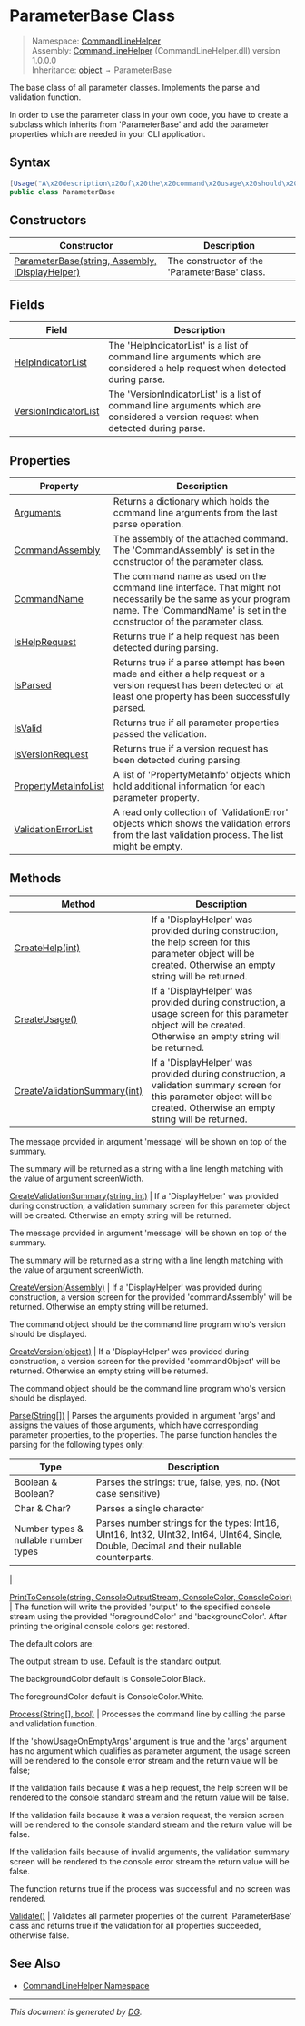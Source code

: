 ﻿# ParameterBase Class

> Namespace: [CommandLineHelper](_toc.CommandLineHelper.md#commandlinehelper-namespace)\
> Assembly: [CommandLineHelper](_toc.CommandLineHelper.md) (CommandLineHelper.dll) version 1.0.0.0\
> Inheritance: [object](https://docs.microsoft.com/en-us/dotnet/api/system.object) `→` ParameterBase



The base class of all parameter classes. Implements the parse and validation function.

 

In order to use the parameter class in your own code, you have to create a subclass which inherits from 'ParameterBase' and add the parameter properties which are needed in your CLI application.



## Syntax

```csharp
[Usage("A\x20description\x20of\x20the\x20command\x20usage\x20should\x20be\x20assigned\x20to\x20the\x20parameter\x20object.\r\nE.g.:\x20command\x20[help]\x20[version]\x20parameter=<parameterValue>\x20...")]
public class ParameterBase
```

## Constructors

Constructor | Description
--- | ---
[ParameterBase(string, Assembly, IDisplayHelper)](CommandLineHelper.ParameterBase.-ctor.md) | The constructor of the 'ParameterBase' class.

## Fields

Field | Description
--- | ---
[HelpIndicatorList](CommandLineHelper.ParameterBase.HelpIndicatorList.md) | The 'HelpIndicatorList' is a list of command line arguments which are considered a help request when detected during parse.
[VersionIndicatorList](CommandLineHelper.ParameterBase.VersionIndicatorList.md) | The 'VersionIndicatorList' is a list of command line arguments which are considered a version request when detected during parse.

## Properties

Property | Description
--- | ---
[Arguments](CommandLineHelper.ParameterBase.Arguments.md) | Returns a dictionary which holds the command line arguments from the last parse operation.
[CommandAssembly](CommandLineHelper.ParameterBase.CommandAssembly.md) | The assembly of the attached command. The 'CommandAssembly' is set in the constructor of the parameter class.
[CommandName](CommandLineHelper.ParameterBase.CommandName.md) | The command name as used on the command line interface. That might not necessarily be the same as your program name. The 'CommandName' is set in the constructor of the parameter class.
[IsHelpRequest](CommandLineHelper.ParameterBase.IsHelpRequest.md) | Returns true if a help request has been detected during parsing.
[IsParsed](CommandLineHelper.ParameterBase.IsParsed.md) | Returns true if a parse attempt has been made and either a help request or a version request has been detected or at least one property has been successfully parsed.
[IsValid](CommandLineHelper.ParameterBase.IsValid.md) | Returns true if all parameter properties passed the validation.
[IsVersionRequest](CommandLineHelper.ParameterBase.IsVersionRequest.md) | Returns true if a version request has been detected during parsing.
[PropertyMetaInfoList](CommandLineHelper.ParameterBase.PropertyMetaInfoList.md) | A list of 'PropertyMetaInfo' objects which hold additional information for each parameter property.
[ValidationErrorList](CommandLineHelper.ParameterBase.ValidationErrorList.md) | A read only collection of 'ValidationError' objects which shows the validation errors from the last validation process. The list might be empty.

## Methods

Method | Description
--- | ---
[CreateHelp(int)](CommandLineHelper.ParameterBase.CreateHelp.md) | If a 'DisplayHelper' was provided during construction, the help screen for this parameter object will be created. Otherwise an empty string will be returned.
[CreateUsage()](CommandLineHelper.ParameterBase.CreateUsage.md) | If a 'DisplayHelper' was provided during construction, a usage screen for this parameter object will be created. Otherwise an empty string will be returned.
[CreateValidationSummary(int)](CommandLineHelper.ParameterBase.CreateValidationSummary.md#createvalidationsummaryint) | If a 'DisplayHelper' was provided during construction, a validation summary screen for this parameter object will be created. Otherwise an empty string will be returned. 

The message provided in argument 'message' will be shown on top of the summary.



The summary will be returned as a string with a line length matching with the value of argument screenWidth.


[CreateValidationSummary(string, int)](CommandLineHelper.ParameterBase.CreateValidationSummary.md#createvalidationsummarystring-int) | If a 'DisplayHelper' was provided during construction, a validation summary screen for this parameter object will be created. Otherwise an empty string will be returned. 

The message provided in argument 'message' will be shown on top of the summary.



The summary will be returned as a string with a line length matching with the value of argument screenWidth.


[CreateVersion(Assembly)](CommandLineHelper.ParameterBase.CreateVersion.md#createversionassembly) | If a 'DisplayHelper' was provided during construction, a version screen for the provided 'commandAssembly' will be returned. Otherwise an empty string will be returned. 

The command object should be the command line program who's version should be displayed.


[CreateVersion(object)](CommandLineHelper.ParameterBase.CreateVersion.md#createversionobject) | If a 'DisplayHelper' was provided during construction, a version screen for the provided 'commandObject' will be returned. Otherwise an empty string will be returned. 

The command object should be the command line program who's version should be displayed.


[Parse(String[])](CommandLineHelper.ParameterBase.Parse.md) | Parses the arguments provided in argument 'args' and assigns the values of those arguments, which have corresponding parameter properties, to the properties. The parse function handles the parsing for the following types only:

Type | Description
--- | ---
Boolean & Boolean? | Parses the strings: true, false, yes, no. (Not case sensitive)
Char & Char? | Parses a single character
Number types & nullable number types | Parses number strings for the types: Int16, UInt16, Int32, UInt32, Int64, UInt64, Single, Double, Decimal and their nullable counterparts.
 | 

[PrintToConsole(string, ConsoleOutputStream, ConsoleColor, ConsoleColor)](CommandLineHelper.ParameterBase.PrintToConsole.md) | The function will write the provided 'output' to the specified console stream using the provided 'foregroundColor' and 'backgroundColor'. After printing the original console colors get restored. 

The default colors are:



The output stream to use. Default is the standard output.



The backgroundColor default is ConsoleColor.Black.



The foregroundColor default is ConsoleColor.White.


[Process(String[], bool)](CommandLineHelper.ParameterBase.Process.md) | Processes the command line by calling the parse and validation function. 

If the 'showUsageOnEmptyArgs' argument is true and the 'args' argument has no argument which qualifies as parameter argument, the usage screen will be rendered to the console error stream and the return value will be false;



If the validation fails because it was a help request, the help screen will be rendered to the console standard stream and the return value will be false.



If the validation fails because it was a version request, the version screen will be rendered to the console standard stream and the return value will be false.



If the validation fails because of invalid arguments, the validation summary screen will be rendered to the console error stream the return value will be false.



The function returns true if the process was successful and no screen was rendered.


[Validate()](CommandLineHelper.ParameterBase.Validate.md) | Validates all parmeter properties of the current 'ParameterBase' class and returns true if the validation for all properties succeeded, otherwise false.

## See Also

- [CommandLineHelper Namespace](_toc.CommandLineHelper.md#commandlinehelper-namespace)

---

_This document is generated by [DG](https://github.com/Khojasteh/dg)._
